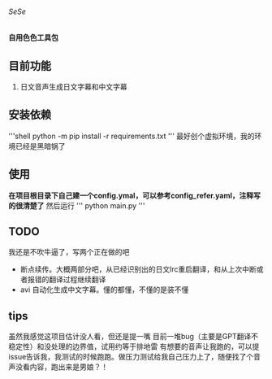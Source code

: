 ###### SeSe
#### 自用色色工具包
## 目前功能
1. 日文音声生成日文字幕和中文字幕
## 安装依赖
'''shell
python -m pip install -r requirements.txt
'''
最好创个虚拟环境，我的环境已经是黑暗锅了

## 使用
**在项目根目录下自己建一个config.ymal，可以参考config_refer.yaml，注释写的很清楚了**
然后运行
'''
python main.py
'''

## TODO
我还是不吹牛逼了，写两个正在做的吧
* 断点续传。大概两部分吧，从已经识别出的日文lrc重启翻译，和从上次中断或者报错的翻译过程继续翻译
* avi 自动化生成中文字幕。懂的都懂，不懂的是装不懂

## tips
虽然我感觉这项目估计没人看，但还是提一嘴
目前一堆bug（主要是GPT翻译不稳定性）和没处理的边界值，试用约等于排地雷
有想要的音声让我跑的，可以提issue告诉我，我测试的时候跑跑。做压力测试给我自己压力上了，随便找了个音声没看内容，跑出来是男娘？！
